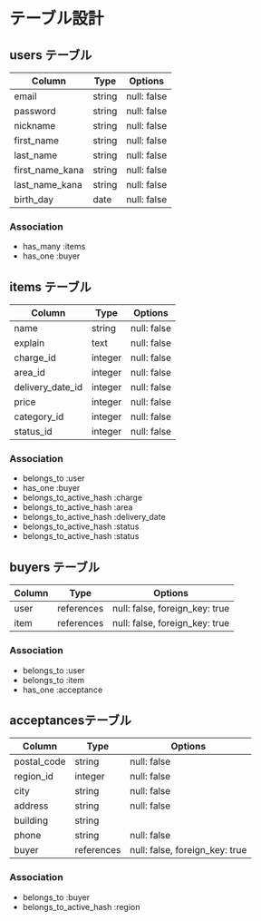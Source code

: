 # テーブル設計

## users テーブル

| Column            | Type       | Options     |
| ----------------- | ---------- | ----------- |
| email             | string     | null: false |
| password          | string     | null: false |
| nickname          | string     | null: false |
| first_name        | string     | null: false |
| last_name         | string     | null: false |
| first_name_kana   | string     | null: false |
| last_name_kana    | string     | null: false |
| birth_day         | date       | null: false |

### Association

- has_many :items
- has_one :buyer

## items テーブル

| Column           | Type       | Options     |
| ---------------  | ---------- | ----------- |
| name             | string     | null: false |
| explain          | text       | null: false |
| charge_id        | integer    | null: false |
| area_id          | integer    | null: false |
| delivery_date_id | integer    | null: false |
| price            | integer    | null: false |
| category_id      | integer    | null: false |
| status_id        | integer    | null: false |

### Association

- belongs_to :user
- has_one :buyer
- belongs_to_active_hash :charge
- belongs_to_active_hash :area
- belongs_to_active_hash :delivery_date
- belongs_to_active_hash :status
- belongs_to_active_hash :status

## buyers テーブル

| Column        | Type       | Options                        |
| ------------- | ---------- | ------------------------------ |
| user          | references | null: false, foreign_key: true |
| item          | references | null: false, foreign_key: true |

### Association

- belongs_to :user
- belongs_to :item
- has_one :acceptance

## acceptancesテーブル

| Column        | Type        | Options                        |
| ------------- | ----------- | ------------------------------ |
| postal_code   | string      | null: false                    |
| region_id     | integer     | null: false                    |
| city          | string      | null: false                    |
| address       | string      | null: false                    |
| building      | string      |                                |
| phone         | string      | null: false                    |
| buyer         | references  | null: false, foreign_key: true |

### Association

- belongs_to :buyer
- belongs_to_active_hash :region